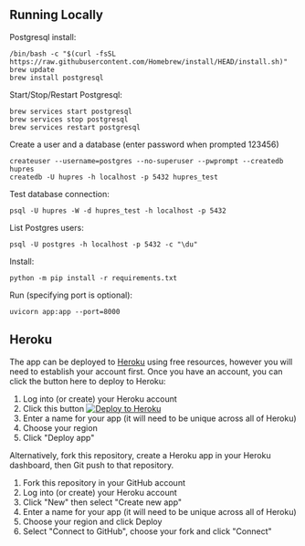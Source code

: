 ## Running Locally

Postgresql install:

    /bin/bash -c "$(curl -fsSL https://raw.githubusercontent.com/Homebrew/install/HEAD/install.sh)"
    brew update
    brew install postgresql

Start/Stop/Restart Postgresql:
    
    brew services start postgresql
    brew services stop postgresql
    brew services restart postgresql

Create a user and a database (enter password when prompted 123456)

    createuser --username=postgres --no-superuser --pwprompt --createdb hupres
    createdb -U hupres -h localhost -p 5432 hupres_test

Test database connection:

    psql -U hupres -W -d hupres_test -h localhost -p 5432

List Postgres users:

    psql -U postgres -h localhost -p 5432 -c "\du"

Install:

    python -m pip install -r requirements.txt

Run (specifying port is optional):

    uvicorn app:app --port=8000


## Heroku

The app can be deployed to [Heroku](https://heroku.com) using free resources, however you will need to establish your
account first. Once you have an account, you can click the button here to deploy to Heroku:

1. Log into (or create) your Heroku account
2. Click this button [![Deploy to Heroku](https://www.herokucdn.com/deploy/button.svg)](https://heroku.com/deploy?template=https://github.com/bennylope/python-deployments-hello-world)
3. Enter a name for your app (it will need to be unique across all of Heroku)
4. Choose your region
5. Click "Deploy app"

Alternatively, fork this repository, create a Heroku app in your Heroku dashboard, then Git push to that repository.

1. Fork this repository in your GitHub account
1. Log into (or create) your Heroku account
2. Click "New" then select "Create new app"
3. Enter a name for your app (it will need to be unique across all of Heroku)
4. Choose your region and click Deploy
5. Select "Connect to GitHub", choose your fork and click "Connect"

